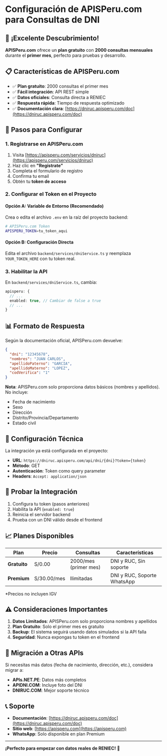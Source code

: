 # Configuración de APISPeru.com para Consultas de DNI

## 🎉 ¡Excelente Descubrimiento!

**APISPeru.com** ofrece un **plan gratuito** con **2000 consultas mensuales** durante el **primer mes**, perfecto para pruebas y desarrollo.

## 📋 Características de APISPeru.com

- ✅ **Plan gratuito**: 2000 consultas el primer mes
- ✅ **Fácil integración**: API REST simple
- ✅ **Datos oficiales**: Consulta directa a RENIEC
- ✅ **Respuesta rápida**: Tiempo de respuesta optimizado
- ✅ **Documentación clara**: [https://dniruc.apisperu.com/doc](https://dniruc.apisperu.com/doc)

## 🚀 Pasos para Configurar

### 1. Registrarse en APISPeru.com

1. Visita [https://apisperu.com/servicios/dniruc](https://apisperu.com/servicios/dniruc)
2. Haz clic en **"Regístrate"**
3. Completa el formulario de registro
4. Confirma tu email
5. Obtén tu **token de acceso**

### 2. Configurar el Token en el Proyecto

#### Opción A: Variable de Entorno (Recomendado)

Crea o edita el archivo `.env` en la raíz del proyecto backend:

```bash
# APISPeru.com Token
APISPERU_TOKEN=tu_token_aqui
```

#### Opción B: Configuración Directa

Edita el archivo `backend/services/dniService.ts` y reemplaza `YOUR_TOKEN_HERE` con tu token real.

### 3. Habilitar la API

En `backend/services/dniService.ts`, cambia:

```typescript
apisperu: {
  // ...
  enabled: true, // Cambiar de false a true
  // ...
}
```

## 📊 Formato de Respuesta

Según la documentación oficial, APISPeru.com devuelve:

```json
{
  "dni": "12345678",
  "nombres": "JUAN CARLOS",
  "apellidoPaterno": "GARCIA",
  "apellidoMaterno": "LOPEZ",
  "codVerifica": "1"
}
```

**Nota**: APISPeru.com solo proporciona datos básicos (nombres y apellidos). No incluye:
- Fecha de nacimiento
- Sexo
- Dirección
- Distrito/Provincia/Departamento
- Estado civil

## 🔧 Configuración Técnica

La integración ya está configurada en el proyecto:

- **URL**: `https://dniruc.apisperu.com/api/dni/{dni}?token={token}`
- **Método**: GET
- **Autenticación**: Token como query parameter
- **Headers**: `Accept: application/json`

## 🧪 Probar la Integración

1. Configura tu token (pasos anteriores)
2. Habilita la API (`enabled: true`)
3. Reinicia el servidor backend
4. Prueba con un DNI válido desde el frontend

## 📈 Planes Disponibles

| Plan | Precio | Consultas | Características |
|------|--------|-----------|----------------|
| **Gratuito** | S/0.00 | 2000/mes (primer mes) | DNI y RUC, Sin soporte |
| **Premium** | S/30.00/mes | Ilimitadas | DNI y RUC, Soporte WhatsApp |

*Precios no incluyen IGV

## ⚠️ Consideraciones Importantes

1. **Datos Limitados**: APISPeru.com solo proporciona nombres y apellidos
2. **Plan Gratuito**: Solo el primer mes es gratuito
3. **Backup**: El sistema seguirá usando datos simulados si la API falla
4. **Seguridad**: Nunca expongas tu token en el frontend

## 🔄 Migración a Otras APIs

Si necesitas más datos (fecha de nacimiento, dirección, etc.), considera migrar a:

- **APIs.NET.PE**: Datos más completos
- **APIDNI.COM**: Incluye foto del DNI
- **DNIRUC.COM**: Mejor soporte técnico

## 📞 Soporte

- **Documentación**: [https://dniruc.apisperu.com/doc](https://dniruc.apisperu.com/doc)
- **Sitio web**: [https://apisperu.com](https://apisperu.com)
- **WhatsApp**: Solo disponible en plan Premium

---

**¡Perfecto para empezar con datos reales de RENIEC!** 🎯